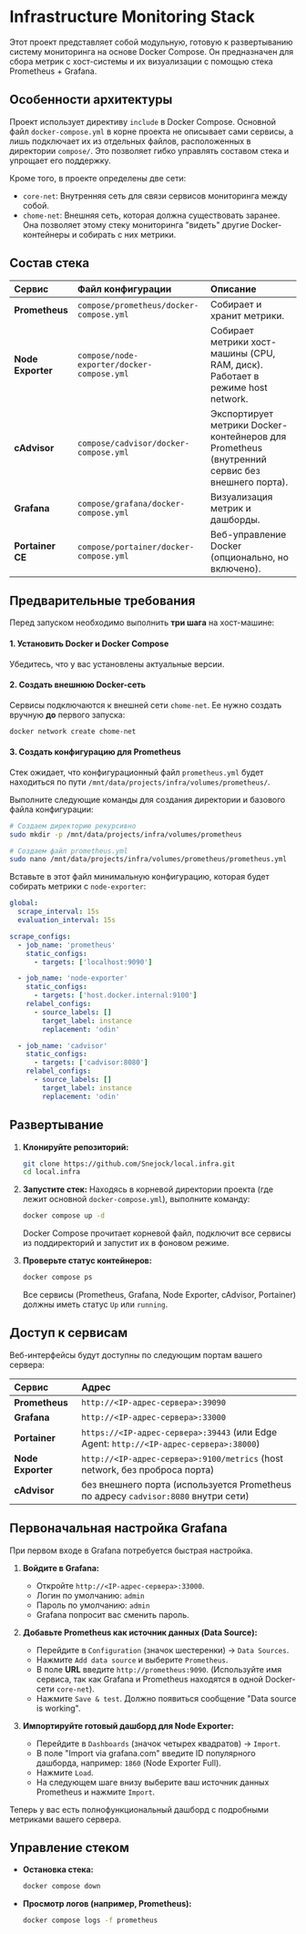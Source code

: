 # Infrastructure Monitoring Stack

Этот проект представляет собой модульную, готовую к развертыванию систему мониторинга на основе Docker Compose. Он предназначен для сбора метрик с хост-системы и их визуализации с помощью стека Prometheus + Grafana.

## Особенности архитектуры

Проект использует директиву `include` в Docker Compose. Основной файл `docker-compose.yml` в корне проекта не описывает сами сервисы, а лишь подключает их из отдельных файлов, расположенных в директории `compose/`. Это позволяет гибко управлять составом стека и упрощает его поддержку.

Кроме того, в проекте определены две сети:
*   `core-net`: Внутренняя сеть для связи сервисов мониторинга между собой.
*   `chome-net`: Внешняя сеть, которая должна существовать заранее. Она позволяет этому стеку мониторинга "видеть" другие Docker-контейнеры и собирать с них метрики.

## Состав стека

| Сервис | Файл конфигурации | Описание |
| :--- | :--- | :--- |
| **Prometheus** | `compose/prometheus/docker-compose.yml` | Собирает и хранит метрики. |
| **Node Exporter** | `compose/node-exporter/docker-compose.yml` | Собирает метрики хост-машины (CPU, RAM, диск). Работает в режиме host network. |
| **cAdvisor** | `compose/cadvisor/docker-compose.yml` | Экспортирует метрики Docker-контейнеров для Prometheus (внутренний сервис без внешнего порта). |
| **Grafana** | `compose/grafana/docker-compose.yml` | Визуализация метрик и дашборды. |
| **Portainer CE** | `compose/portainer/docker-compose.yml` | Веб-управление Docker (опционально, но включено). |

## Предварительные требования

Перед запуском необходимо выполнить **три шага** на хост-машине:

#### 1. Установить Docker и Docker Compose

Убедитесь, что у вас установлены актуальные версии.

#### 2. Создать внешнюю Docker-сеть

Сервисы подключаются к внешней сети `chome-net`. Ее нужно создать вручную **до** первого запуска:
```bash
docker network create chome-net
```

#### 3. Создать конфигурацию для Prometheus

Стек ожидает, что конфигурационный файл `prometheus.yml` будет находиться по пути `/mnt/data/projects/infra/volumes/prometheus/`.

Выполните следующие команды для создания директории и базового файла конфигурации:

```bash
# Создаем директорию рекурсивно
sudo mkdir -p /mnt/data/projects/infra/volumes/prometheus

# Создаем файл prometheus.yml
sudo nano /mnt/data/projects/infra/volumes/prometheus/prometheus.yml
```

Вставьте в этот файл минимальную конфигурацию, которая будет собирать метрики с `node-exporter`:

```yaml
global:
  scrape_interval: 15s
  evaluation_interval: 15s

scrape_configs:
  - job_name: 'prometheus'
    static_configs:
      - targets: ['localhost:9090']

  - job_name: 'node-exporter'
    static_configs:
      - targets: ['host.docker.internal:9100']
    relabel_configs:
      - source_labels: []
        target_label: instance
        replacement: 'odin'

  - job_name: 'cadvisor'
    static_configs:
      - targets: ['cadvisor:8080']
    relabel_configs:
      - source_labels: []
        target_label: instance
        replacement: 'odin'
```

## Развертывание

1.  **Клонируйте репозиторий:**
    ```bash
    git clone https://github.com/Snejock/local.infra.git
    cd local.infra
    ```

2.  **Запустите стек:**
    Находясь в корневой директории проекта (где лежит основной `docker-compose.yml`), выполните команду:
    ```bash
    docker compose up -d
    ```
    Docker Compose прочитает корневой файл, подключит все сервисы из поддиректорий и запустит их в фоновом режиме.

3.  **Проверьте статус контейнеров:**
    ```bash
    docker compose ps
    ```
    Все сервисы (Prometheus, Grafana, Node Exporter, cAdvisor, Portainer) должны иметь статус `Up` или `running`.

## Доступ к сервисам

Веб-интерфейсы будут доступны по следующим портам вашего сервера:

| Сервис | Адрес |
| :--- | :--- |
| **Prometheus** | `http://<IP-адрес-сервера>:39090` |
| **Grafana** | `http://<IP-адрес-сервера>:33000` |
| **Portainer** | `https://<IP-адрес-сервера>:39443` (или Edge Agent: `http://<IP-адрес-сервера>:38000`) |
| **Node Exporter** | `http://<IP-адрес-сервера>:9100/metrics` (host network, без проброса порта) |
| **cAdvisor** | без внешнего порта (используется Prometheus по адресу `cadvisor:8080` внутри сети) |

## Первоначальная настройка Grafana

При первом входе в Grafana потребуется быстрая настройка.

1.  **Войдите в Grafana:**
    *   Откройте `http://<IP-адрес-сервера>:33000`.
    *   Логин по умолчанию: `admin`
    *   Пароль по умолчанию: `admin`
    *   Grafana попросит вас сменить пароль.

2.  **Добавьте Prometheus как источник данных (Data Source):**
    *   Перейдите в `Configuration` (значок шестеренки) -> `Data Sources`.
    *   Нажмите `Add data source` и выберите `Prometheus`.
    *   В поле **URL** введите `http://prometheus:9090`. (Используйте имя сервиса, так как Grafana и Prometheus находятся в одной Docker-сети `core-net`).
    *   Нажмите `Save & test`. Должно появиться сообщение "Data source is working".

3.  **Импортируйте готовый дашборд для Node Exporter:**
    *   Перейдите в `Dashboards` (значок четырех квадратов) -> `Import`.
    *   В поле "Import via grafana.com" введите ID популярного дашборда, например: `1860` (Node Exporter Full).
    *   Нажмите `Load`.
    *   На следующем шаге внизу выберите ваш источник данных Prometheus и нажмите `Import`.

Теперь у вас есть полнофункциональный дашборд с подробными метриками вашего сервера.

## Управление стеком

*   **Остановка стека:**
    ```bash
    docker compose down
    ```
*   **Просмотр логов (например, Prometheus):**
    ```bash
    docker compose logs -f prometheus
    ```
